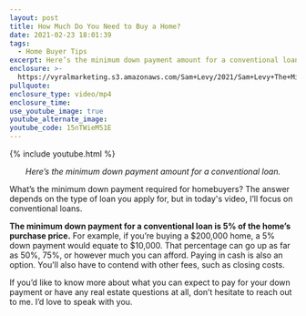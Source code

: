 ```yaml
---
layout: post
title: How Much Do You Need to Buy a Home?
date: 2021-02-23 18:01:39
tags:
  - Home Buyer Tips
excerpt: Here’s the minimum down payment amount for a conventional loan.
enclosure: >-
  https://vyralmarketing.s3.amazonaws.com/Sam+Levy/2021/Sam+Levy+The+Minimum+Requirement+for+a+Down+Payment+2.mp4
pullquote:
enclosure_type: video/mp4
enclosure_time:
use_youtube_image: true
youtube_alternate_image:
youtube_code: 15nTWieM51E
---
```


{% include youtube.html %}

<p style="text-align: center;"><em>Here’s the minimum down payment amount for a conventional loan.</em></p>

What’s the minimum down payment required for homebuyers? The answer depends on the type of loan you apply for, but in today's video, I’ll focus on conventional loans.

**The minimum down payment for a conventional loan is 5% of the home’s purchase price.** For example, if you’re buying a $200,000 home, a 5% down payment would equate to $10,000. That percentage can go up as far as 50%, 75%, or however much you can afford. Paying in cash is also an option. You’ll also have to contend with other fees, such as closing costs.

If you’d like to know more about what you can expect to pay for your down payment or have any real estate questions at all, don’t hesitate to reach out to me. I’d love to speak with you.
